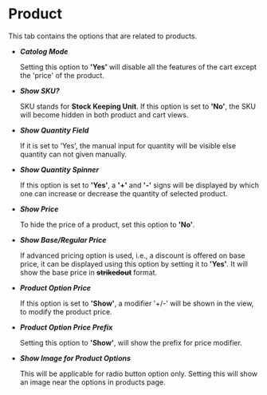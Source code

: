 # Product

This tab contains the options that are related to products.

* ***Catolog Mode***

    Setting this option to **'Yes'** will disable all the features of the cart except the 'price' of the product.

* ***Show SKU?***

    SKU stands for **Stock Keeping Unit**. If this option is set to **'No'**, the SKU will become hidden in both product and cart views.
    
* ***Show Quantity Field***

    If it is set to 'Yes', the manual input for quantity will be visible else quantity can not given manually.
    
* ***Show Quantity Spinner***

    If this option is set to **'Yes'**, a **'+'** and **'-'** signs will be displayed by which one can increase or decrease the quantity of selected product.
    
* ***Show Price***

    To hide the price of a product, set this option to **'No'**.
    
* ***Show Base/Regular Price***

    If advanced pricing option is used, i.e., a discount is offered on base price, it can be displayed using this option by setting it to **'Yes'**. It will show the base price in **~~strikedout~~** format.

* ***Product Option Price***

    If this option is set to **'Show'**, a modifier '+/-' will be shown in the view, to modify the product price.

* ***Product Option Price Prefix***

    Setting this option to **'Show'**, will show the prefix for price modifier.
    
* ***Show Image for Product Options***
    
    This will be applicable for radio button option only. Setting this will show an image near the options in products page.
